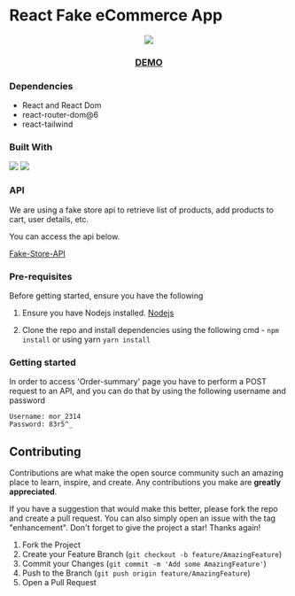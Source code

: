 # React Fake eCommerce App

<div align="center">
  <img src="https://i.ibb.co/18NYgrv/Screenshot-2022-09-25-at-13-54-21-React-App.png">
  <h3><a href="https://renatoka.github.io/fake-store-react/">DEMO</a></h3>
</div>

### Dependencies

- React and React Dom
- react-router-dom@6
- react-tailwind

### Built With

![][React.js]
![][TailwindCSS]

### API

We are using a fake store api to retrieve list of products, add products to cart, user details, etc.

You can access the api below.

[Fake-Store-API](https://fakestoreapi.com/docs)

### Pre-requisites

Before getting started, ensure you have the following

1. Ensure you have Nodejs installed. [Nodejs](https://nodejs.org/en/)

2. Clone the repo and install dependencies using the following cmd - `npm install` or using yarn `yarn install`

### Getting started

In order to access 'Order-summary' page you have to perform a POST request to an API, and you can do that by using the following username and password
```
Username: mor_2314
Password: 83r5^_
```

## Contributing

Contributions are what make the open source community such an amazing place to learn, inspire, and create. Any contributions you make are **greatly appreciated**.

If you have a suggestion that would make this better, please fork the repo and create a pull request. You can also simply open an issue with the tag "enhancement".
Don't forget to give the project a star! Thanks again!

1. Fork the Project
2. Create your Feature Branch (`git checkout -b feature/AmazingFeature`)
3. Commit your Changes (`git commit -m 'Add some AmazingFeature'`)
4. Push to the Branch (`git push origin feature/AmazingFeature`)
5. Open a Pull Request

[TailwindCSS]: https://img.shields.io/badge/TailwindCSS-4A4A55?style=for-the-badge&logo=tailwindcss
[React.js]: https://img.shields.io/badge/React-20232A?style=for-the-badge&logo=react&logoColor=61DAFB
